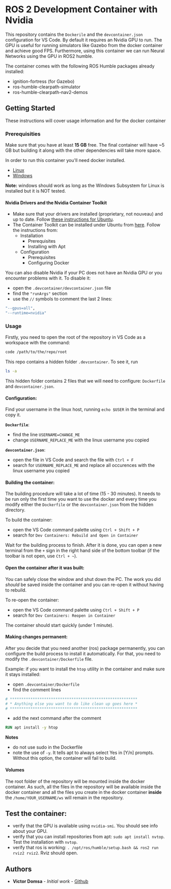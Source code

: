# ROS 2 Development Container with Nvidia

This repository contains the `Dockerile` and the `devcontainer.json` configuration for VS Code. By default it requires an Nvidia GPU to run. The GPU is useful for running simulators like Gazebo from the docker container and achieve good FPS. Furthermore, using this container we can run Neural Networks using the GPU in ROS2 humble.

The container comes with the following ROS Humble packages already installed:
- ignition-fortress (for Gazebo)
- ros-humble-clearpath-simulator
- ros-humble-clearpath-nav2-demos


## Getting Started

These instructions will cover usage information and for the docker container 

### Prerequisities

Make sure that you have at least **15 GB** free. The final container will have ~5 GB but building it along with the other dependencies will take more space.

In order to run this container you'll need docker installed.

* [Linux](https://docs.docker.com/linux/started/)
* [Windows](https://docs.docker.com/windows/started)

**Note:** windows should work as long as the Windows Subsystem for Linux is installed but it is NOT tested.

#### Nvidia Drivers and the Nvidia Container Toolkit

- Make sure that your drivers are installed (proprietary, not nouveau) and up to date. Follow [these instructions for Ubuntu]().
- The Container Toolkit can be installed under Ubuntu from [here](https://docs.nvidia.com/datacenter/cloud-native/container-toolkit/latest/install-guide.html). Follow the instructions from:
    - Installation
        - Prerequisites
        - Installing with Apt
    - Configuration
        - Prerequisites
        - Configuring Docker

You can also disable Nvidia if your PC does not have an Nvidia GPU or you encounter problems with it. To disable it:
- open the `.devcontainer/devcontainer.json` file 
- find the `"runArgs"` section
- use the `//` symbols to comment the last 2 lines:
```bash
"--gpus=all",
"--runtime=nvidia"
```


### Usage

Firstly, you need to open the root of the repository in VS Code as a workspace with the command:
```bash
code /path/to/the/repo/root
```

This repo contains a hidden folder `.devcontainer`. To see it, run 
```bash
ls -a
```

This hidden folder contains 2 files that we will need to configure: `Dockerfile` and `devcontainer.json`.

#### Configuration:

Find your username in the linux host, running `echo $USER` in the terminal and copy it. 

**`Dockerfile`**:
- find the line `USERNAME=CHANGE_ME`
- change `USERNAME_REPLACE_ME` with the linux username you copied

**`devcontainer.json`**:
- open the file in VS Code and search the file with `Ctrl + F`
- search for `USERNAME_REPLACE_ME` and replace all occurences with the linux username you copied 


#### Building the container:

The building procedure will take a lot of time (15 - 30 minutes). It needs to be run only the first time you want to use the docker and every time you modify either the `Dockerfile` or the `devcontainer.json` from the hidden directory.

To build the container:

- open the VS Code command palette using `Ctrl + Shift + P`
- search for `Dev Containers: Rebuild and Open in Container`

Wait for the building process to finish. After it is done, you can open a new terminal from the `+` sign in the right hand side of the bottom toolbar (if the toolbar is not open, use `Ctrl + ~`).


#### Open the container after it was built:

You can safely close the window and shut down the PC. The work you did *should* be saved inside the container and you can re-open it without having to rebuild. 

To re-open the container:

- open the VS Code command palette using `Ctrl + Shift + P`
- search for `Dev Containers: Reopen in Container`

The container should start quickly (under 1 minute).

#### Making changes permanent:

After you decide that you need another (ros) package permanently, you can configure the build process to install it automatically. For that, you need to modify the `.devcontainer/Dockerfile` file.

Example: if you want to install the `htop` utility in the container and make sure it stays installed:

- open `.devcontainer/Dockerfile`
- find the comment lines 
```Dockerfile
# ********************************************************
# * Anything else you want to do like clean up goes here *
# ********************************************************
```
- add the next command after the comment
```Dockerfile
RUN apt install -y htop
```

**Notes**
- do not use sudo in the Dockerfile
- note the use of `-y`. It tells apt to always select Yes in [Y/n] prompts. Without this option, the container will fail to build.

#### Volumes

The root folder of the repository will be mounted inside the docker container. As such, all the files in the repository will be available inside the docker container and all the files you create in the docker container **inside** the `/home/YOUR_USERNAME/ws` will remain in the repository.

## Test the container:

- verify that the GPU is available using `nvidia-smi`. You should see info about your GPU.
- verify that you can install repositories from apt: `sudo apt install nvtop`. Test the installation with `nvtop`.
- verify that ros is working: `. /opt/ros/humble/setup.bash && ros2 run rviz2 rviz2`. Rviz should open.

## Authors

* **Victor Domsa** - *Initial work* - [Github](https://github.com/DomsaVictor)
